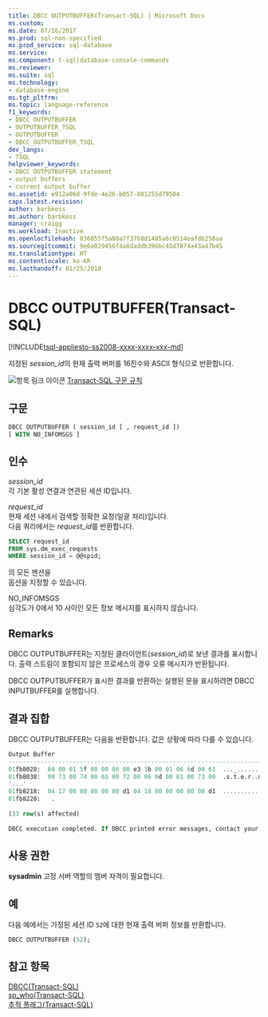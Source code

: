 ```yaml
---
title: DBCC OUTPUTBUFFER(Transact-SQL) | Microsoft Docs
ms.custom: 
ms.date: 07/16/2017
ms.prod: sql-non-specified
ms.prod_service: sql-database
ms.service: 
ms.component: t-sql|database-console-commands
ms.reviewer: 
ms.suite: sql
ms.technology:
- database-engine
ms.tgt_pltfrm: 
ms.topic: language-reference
f1_keywords:
- DBCC OUTPUTBUFFER
- OUTPUTBUFFER_TSQL
- OUTPUTBUFFER
- DBCC_OUTPUTBUFFER_TSQL
dev_langs:
- TSQL
helpviewer_keywords:
- DBCC OUTPUTBUFFER statement
- output buffers
- current output buffer
ms.assetid: e912a06d-9fde-4e26-b057-801255d79504
caps.latest.revision: 
author: barbkess
ms.author: barbkess
manager: craigg
ms.workload: Inactive
ms.openlocfilehash: 836055f5a80a7f3768d1485a6c0514eafd6258aa
ms.sourcegitcommit: 9e6a029456f4a8daddb396bc45d7874a43a47b45
ms.translationtype: HT
ms.contentlocale: ko-KR
ms.lasthandoff: 01/25/2018
---
```

# <a name="dbcc-outputbuffer-transact-sql"></a>DBCC OUTPUTBUFFER(Transact-SQL)
[!INCLUDE[tsql-appliesto-ss2008-xxxx-xxxx-xxx-md](../../includes/tsql-appliesto-ss2008-xxxx-xxxx-xxx-md.md)]

지정된 *session_id*의 현재 출력 버퍼를 16진수와 ASCII 형식으로 반환합니다.
  
![항목 링크 아이콘](../../database-engine/configure-windows/media/topic-link.gif "항목 링크 아이콘") [Transact-SQL 구문 규칙](../../t-sql/language-elements/transact-sql-syntax-conventions-transact-sql.md)
  
## <a name="syntax"></a>구문  
```sql
DBCC OUTPUTBUFFER ( session_id [ , request_id ])  
[ WITH NO_INFOMSGS ]  
```  
  
## <a name="arguments"></a>인수  
 *session_id*  
 각 기본 활성 연결과 연관된 세션 ID입니다.  
  
 *request_id*  
 현재 세션 내에서 검색할 정확한 요청(일괄 처리)입니다.  
 다음 쿼리에서는 *request_id*를 반환합니다.  
  
```sql
SELECT request_id   
FROM sys.dm_exec_requests   
WHERE session_id = @@spid;  
```  
  
 의 모든 멘션을  
 옵션을 지정할 수 있습니다.  
  
 NO_INFOMSGS  
 심각도가 0에서 10 사이인 모든 정보 메시지를 표시하지 않습니다.  
  
## <a name="remarks"></a>Remarks  
DBCC OUTPUTBUFFER는 지정된 클라이언트(*session_id*)로 보낸 결과를 표시합니다. 출력 스트림이 포함되지 않은 프로세스의 경우 오류 메시지가 반환됩니다.
  
DBCC OUTPUTBUFFER가 표시한 결과를 반환하는 실행된 문을 표시하려면 DBCC INPUTBUFFER를 실행합니다.
  
## <a name="result-sets"></a>결과 집합  
DBCC OUTPUTBUFFER는 다음을 반환합니다. 값은 상황에 따라 다를 수 있습니다.
  
```sql
Output Buffer                                                              
------------------------------------------------------------------------   
01fb8028:  04 00 01 5f 00 00 00 00 e3 1b 00 01 06 6d 00 61  ..._.........m.a  
01fb8038:  00 73 00 74 00 65 00 72 00 06 6d 00 61 00 73 00  .s.t.e.r..m.a.s.  
'...'  
01fb8218:  04 17 00 00 00 00 00 d1 04 18 00 00 00 00 00 d1  ................  
01fb8228:   .  
  
(33 row(s) affected)  
  
DBCC execution completed. If DBCC printed error messages, contact your system administrator.  
```  
  
## <a name="permissions"></a>사용 권한  
**sysadmin** 고정 서버 역할의 멤버 자격이 필요합니다.
  
## <a name="examples"></a>예  
다음 예에서는 가정된 세션 ID `52`에 대한 현재 출력 버퍼 정보를 반환합니다.
  
```sql
DBCC OUTPUTBUFFER (52);  
```  
  
## <a name="see-also"></a>참고 항목  
[DBCC&#40;Transact-SQL&#41;](../../t-sql/database-console-commands/dbcc-transact-sql.md)  
[sp_who&#40;Transact-SQL&#41;](../../relational-databases/system-stored-procedures/sp-who-transact-sql.md)  
[추적 플래그&#40;Transact-SQL&#41;](../../t-sql/database-console-commands/dbcc-traceon-trace-flags-transact-sql.md)
  
  
